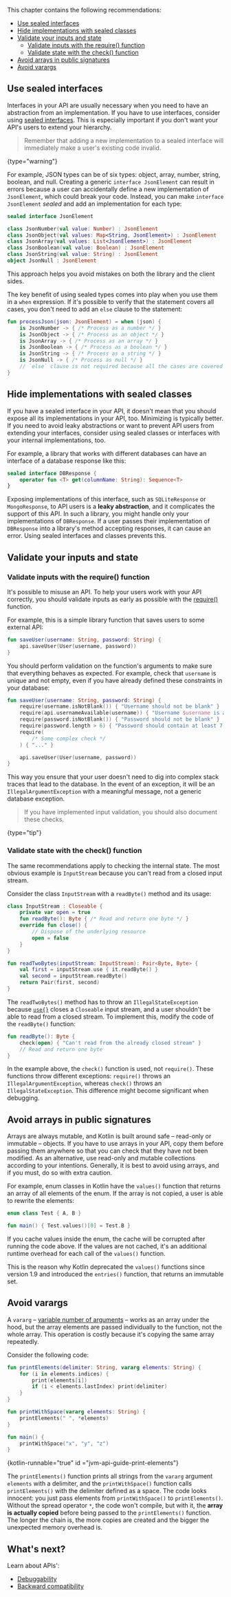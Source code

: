 [//]: # (title: Predictability)

This chapter contains the following recommendations:
* [Use sealed interfaces](#use-sealed-interfaces)
* [Hide implementations with sealed classes](#hide-implementations-with-sealed-classes)
* [Validate your inputs and state](#validate-your-inputs-and-state)
  * [Validate inputs with the require() function](#validate-inputs-with-the-require-function)
  * [Validate state with the check() function](#validate-state-with-the-check-function)
* [Avoid arrays in public signatures](#avoid-arrays-in-public-signatures)
* [Avoid varargs](#avoid-varargs)

## Use sealed interfaces

Interfaces in your API are usually necessary when you need to have an abstraction from an implementation. If you have 
to use interfaces, consider using [sealed interfaces](sealed-classes.md). This is especially important if you don't want 
your API's users to extend your hierarchy.

> Remember that adding a new implementation to a sealed interface will immediately make a user's existing code invalid.
>
{type="warning"}

For example, JSON types can be of six types: object, array, number, string, boolean, and null. Creating a generic 
`interface JsonElement` can result in errors because a user can accidentally define a new implementation of 
`JsonElement`, which could break your code. Instead, you can make `interface JsonElement` _sealed_ and add 
an implementation for each type:

```kotlin
sealed interface JsonElement

class JsonNumber(val value: Number) : JsonElement
class JsonObject(val values: Map<String, JsonElement>) : JsonElement
class JsonArray(val values: List<JsonElement>) : JsonElement
class JsonBoolean(val value: Boolean) : JsonElement
class JsonString(val value: String) : JsonElement
object JsonNull : JsonElement
```

This approach helps you avoid mistakes on both the library and the client sides.

The key benefit of using sealed types comes into play when you use them in a `when` expression. If it's possible 
to verify that the statement covers all cases, you don't need to add an `else` clause to the statement:

```kotlin
fun processJson(json: JsonElement) = when (json) {
    is JsonNumber -> { /* Process as a number */ }
    is JsonObject -> { /* Process as an object */ }
    is JsonArray -> { /* Process as an array */ }
    is JsonBoolean -> { /* Process as a boolean */ }
    is JsonString -> { /* Process as a string */ }
    is JsonNull -> { /* Process as null */ }
    // `else` clause is not required because all the cases are covered
}
```

## Hide implementations with sealed classes

If you have a sealed interface in your API, it doesn't mean that you should expose all its implementations in your API, 
too. Minimizing is typically better. If you need to avoid leaky abstractions or want to prevent API users from extending 
your interfaces, consider using sealed classes or interfaces with your internal implementations, too.

For example, a library that works with different databases can have an interface of a database response like this:

```kotlin
sealed interface DBResponse {
    operator fun <T> get(columnName: String): Sequence<T>
}
```

Exposing implementations of this interface, such as `SQLiteResponse` or `MongoResponse`, to API users is 
a **leaky abstraction**, and it complicates the support of this API. In such a library, you might handle only your 
implementations of `DBResponse`. If a user passes their implementation of `DBResponse` into a library's method 
accepting responses, it can cause an error. Using sealed interfaces and classes prevents this.

## Validate your inputs and state

### Validate inputs with the require() function

It's possible to misuse an API. To help your users work with your API correctly, you should validate inputs
as early as possible with the [require()](https://kotlinlang.org/api/latest/jvm/stdlib/kotlin/require.html) 
function.

For example, this is a simple library function that saves users to some external API:

```kotlin
fun saveUser(username: String, password: String) {
    api.saveUser(User(username, password))
}
```

You should perform validation on the function's arguments to make sure that everything behaves as expected. For example, 
check that `username` is unique and not empty, even if you have already defined these constraints in your database:

```kotlin
fun saveUser(username: String, password: String) {
    require(username.isNotBlank()) { "Username should not be blank" }
    require(api.usernameAvailable(username)) { "Username $username is already taken" }
    require(password.isNotBlank()) { "Password should not be blank" }
    require(password.length > 6) { "Password should contain at least 7 letters" }
    require(
        /* Some complex check */
    ) { "..." }

    api.saveUser(User(username, password))
}
```

This way you ensure that your user doesn't need to dig into complex stack traces that lead to the database. In the event 
of an exception, it will be an `IllegalArgumentException` with a meaningful message, not a generic database exception.

> If you have implemented input validation, you should also document these checks.
>
{type="tip"}

### Validate state with the check() function

The same recommendations apply to checking the internal state. The most obvious example is `InputStream` because you 
can't read from a closed input stream.

Consider the class `InputStream` with a `readByte()` method and its usage:

```kotlin
class InputStream : Closeable {
    private var open = true
    fun readByte(): Byte { /* Read and return one byte */ }
    override fun close() {
        // Dispose of the underlying resource
        open = false
    }
}

fun readTwoBytes(inputStream: InputStream): Pair<Byte, Byte> {
    val first = inputStream.use { it.readByte() }
    val second = inputStream.readByte()
    return Pair(first, second)
}
```

The `readTwoBytes()` method has to throw an `IllegalStateException` because [`use{}`](https://kotlinlang.org/api/latest/jvm/stdlib/kotlin.io/use.html) 
closes a `Closeable` input stream, and a user shouldn't be able to read from a closed stream. To implement this, modify 
the code of the `readByte()` function:

```kotlin
fun readByte(): Byte {
    check(open) { "Can't read from the already closed stream" }
    // Read and return one byte
}
```

In the example above, the `check()` function is used, not `require()`. These functions throw different exceptions:
`require()` throws an `IllegalArgumentException`, whereas `check()` throws an `IllegalStateException`. This difference 
might become significant when debugging.

## Avoid arrays in public signatures

Arrays are always mutable, and Kotlin is built around safe – read-only or immutable – objects. If you have to use arrays 
in your API, copy them before passing them anywhere so that you can check that they have not been modified. 
As an alternative, use read-only and mutable collections according to your intentions. Generally, it is best to avoid 
using arrays, and if you must, do so with extra caution.

For example, enum classes in Kotlin have the `values()` function that returns an array of all elements of the enum. 
If the array is not copied, a user is able to rewrite the elements:

```kotlin
enum class Test { A, B }

fun main() { Test.values()[0] = Test.B }
```

If you cache values inside the enum, the cache will be corrupted after running the code above. If the values are not 
cached, it's an additional runtime overhead for each call of the `values()` function.

This is the reason why Kotlin deprecated the `values()` functions since version 1.9 and introduced the `entries()`
function, that returns an immutable set.

## Avoid varargs

A `vararg` – [variable number of arguments](functions.md#variable-number-of-arguments-varargs) – works as an array 
under the hood, but the array elements are passed individually to the function, not the whole array. This operation is 
costly because it's copying the same array repeatedly.

Consider the following code:

```kotlin
fun printElements(delimiter: String, vararg elements: String) {
    for (i in elements.indices) {
        print(elements[i])
        if (i < elements.lastIndex) print(delimiter)
    }
}

fun printWithSpace(vararg elements: String) {
    printElements(" ", *elements)
}

fun main() {
    printWithSpace("x", "y", "z")
}
```
{kotlin-runnable="true" id ="jvm-api-guide-print-elements"}

The `printElements()` function prints all strings from the `vararg` argument `elements` with a delimiter, and 
the `printWithSpace()` function calls `printElements()` with the delimiter defined as a space. The code looks innocent: 
you just pass elements from `printWithSpace()` to `printElements()`. Without the spread operator `*`, the code won't compile, 
but with it, the **array is actually copied** before being passed to the `printElements()` function. The longer 
the chain is, the more copies are created and the bigger the unexpected memory overhead is.

## What's next?

Learn about APIs':
* [Debuggability](jvm-api-guidelines-debuggability.md)
* [Backward compatibility](jvm-api-guidelines-backward-compatibility.md)
